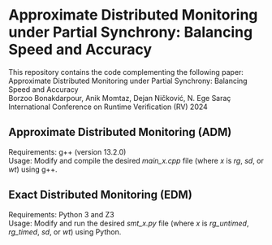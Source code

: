 # Approximate Distributed Monitoring under Partial Synchrony: Balancing Speed and Accuracy
This repository contains the code complementing the following paper:\
Approximate Distributed Monitoring under Partial Synchrony: Balancing Speed and Accuracy\
Borzoo Bonakdarpour, Anik Momtaz, Dejan Ničković, N. Ege Saraç\
International Conference on Runtime Verification (RV) 2024

## Approximate Distributed Monitoring (ADM)
Requirements: g++ (version 13.2.0)\
Usage: Modify and compile the desired *main_x.cpp* file (where *x* is *rg*, *sd*, or *wt*) using g++.

## Exact Distributed Monitoring (EDM)
Requirements: Python 3 and Z3\
Usage: Modify and run the desired *smt_x.py* file (where *x* is *rg_untimed*, *rg_timed*, *sd*, or *wt*) using Python.